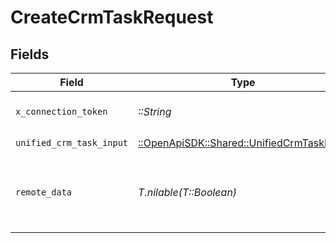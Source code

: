 # CreateCrmTaskRequest


## Fields

| Field                                                                                   | Type                                                                                    | Required                                                                                | Description                                                                             |
| --------------------------------------------------------------------------------------- | --------------------------------------------------------------------------------------- | --------------------------------------------------------------------------------------- | --------------------------------------------------------------------------------------- |
| `x_connection_token`                                                                    | *::String*                                                                              | :heavy_check_mark:                                                                      | The connection token                                                                    |
| `unified_crm_task_input`                                                                | [::OpenApiSDK::Shared::UnifiedCrmTaskInput](../../models/shared/unifiedcrmtaskinput.md) | :heavy_check_mark:                                                                      | N/A                                                                                     |
| `remote_data`                                                                           | *T.nilable(T::Boolean)*                                                                 | :heavy_minus_sign:                                                                      | Set to true to include data from the original Crm software.                             |